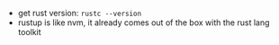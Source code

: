* get rust version:
    `rustc --version`
* rustup is like nvm, it already comes out of the box with the rust lang toolkit


